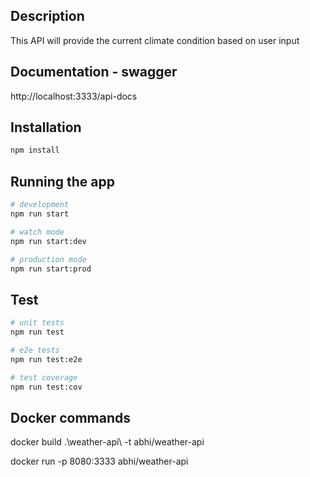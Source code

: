 
## Description

This API will provide the current climate condition based on user input

## Documentation - swagger

http://localhost:3333/api-docs


## Installation

```bash
npm install
```

## Running the app

```bash
# development
npm run start

# watch mode
npm run start:dev

# production mode
npm run start:prod
```

## Test

```bash
# unit tests
npm run test

# e2e tests
npm run test:e2e

# test coverage
npm run test:cov

```
## Docker commands

docker build .\weather-api\ -t abhi/weather-api

docker run -p 8080:3333 abhi/weather-api